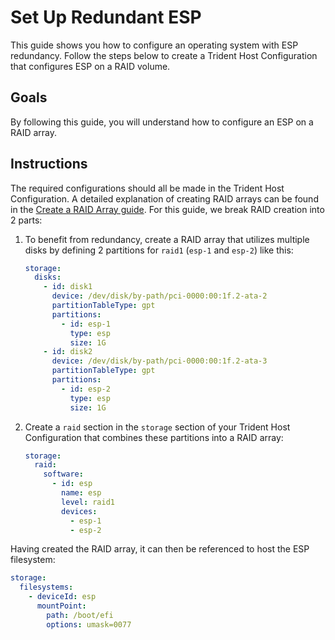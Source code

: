 
# Set Up Redundant ESP

This guide shows you how to configure an operating system with ESP
redundancy. Follow the steps below to create a Trident Host
Configuration that configures ESP on a RAID volume.

## Goals

By following this guide, you will understand how to configure an
ESP on a RAID array.

## Instructions

The required configurations should all be made in the Trident Host
Configuration. A detailed explanation of creating RAID arrays can be
found in the [Create a RAID Array guide](./Create-a-RAID-Array.md).
For this guide, we break RAID creation into 2 parts:

1. To benefit from redundancy, create a RAID array that utilizes multiple
   disks by defining 2 partitions for `raid1` (`esp-1` and `esp-2`) like this:

    ``` yaml
    storage:
      disks:
        - id: disk1
          device: /dev/disk/by-path/pci-0000:00:1f.2-ata-2
          partitionTableType: gpt
          partitions:
            - id: esp-1
              type: esp
              size: 1G
        - id: disk2
          device: /dev/disk/by-path/pci-0000:00:1f.2-ata-3
          partitionTableType: gpt
          partitions:
            - id: esp-2
              type: esp
              size: 1G
    ```

2. Create a `raid` section in the `storage` section of your Trident Host
   Configuration that combines these partitions into a RAID array:

    ``` yaml
    storage:
      raid:
        software:
          - id: esp
            name: esp
            level: raid1
            devices:
              - esp-1
              - esp-2
    ```

Having created the RAID array, it can then be referenced to host the ESP
filesystem:

``` yaml
storage:
  filesystems:
    - deviceId: esp
      mountPoint:
        path: /boot/efi
        options: umask=0077
```
